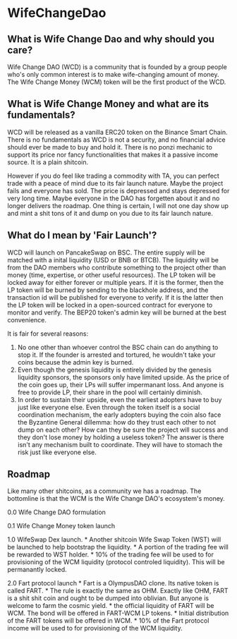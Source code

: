 # WifeChangeDao

## What is Wife Change Dao and why should you care?

Wife Change DAO (WCD) is a community that is founded by a group people who's only common interest is to make wife-changing amount of money. The Wife Change Money (WCM) token will be the first product of the WCD. 

## What is Wife Change Money and what are its fundamentals?
WCD will be released as a vanilla ERC20 token on the Binance Smart Chain. There is no fundamentals as WCD is not a security, and no financial advice should ever be made to buy and hold it. There is no ponzi mechanic to support its price nor fancy functionalities that makes it a passive income source. It is a plain shitcoin. 

However if you do feel like trading a commodity with TA, you can perfect trade with a peace of mind due to its fair launch nature. Maybe the project fails and everyone has sold. The price is depressed and stays depressed for very long time. Maybe everyone in the DAO has forgetten about it and no longer delivers the roadmap. One thing is certain, I will not one day show up and mint a shit tons of it and dump on you due to its fair launch nature. 

## What do I mean by 'Fair Launch'?

WCD will launch on PancakeSwap on BSC. The entire supply will be matched with a inital liquidity (USD or BNB or BTCB). The liquidity will be from the DAO members who contribute something to the project other than money (time, expertise, or other useful resources). The LP token will be locked away for either forever or multiple years. If it is the former, then the LP token will be burned by sending to the blackhole address, and the transaction id will be published for everyone to verify. If it is the latter then the LP token will be locked in a open-sourced contract for everyone to monitor and verify. The BEP20 token's admin key will be burned at the best convenience. 

It is fair for several reasons:

1. No one other than whoever control the BSC chain can do anything to stop it. If the founder is arrested and tortured, he wouldn't take your coins because the admin key is burned.
2. Even though the genesis liquidity is entirely divided by the genesis liquidity sponsors, the sponsors only have limited upside. As the price of the coin goes up, their LPs will suffer impermanant loss. And anyone is free to provide LP, their share in the pool will certainly diminish. 
3. In order to sustain their upside, even the earliest adopters have to buy just like everyone else. Even through the token itself is a social coordination mechanism, the early adopters buying the coin also face the Byzantine General dillemma: how do they trust each other to not dump on each other? How can they be sure the project will success and they don't lose money by holding a useless token? The answer is there isn't any mechanism built to coordinate. They will have to stomach the risk just like everyone else. 

## Roadmap

Like many other shitcoins, as a community we has a roadmap. The bottomline is that the WCM is the Wife Change DAO's ecosystem's money.

0.0 Wife Change DAO formulation

0.1 Wife Change Money token launch

1.0 WifeSwap Dex launch.
	* Another shitcoin Wife Swap Token (WST) will be launched to help bootstrap the liquidity. 
	* A portion of the trading fee will be rewarded to WST holder.
	* 10% of the trading fee will be used to for provisioning of the WCM liquidity (protocol controled liquidity). This will be permanantly locked. 
	
2.0 Fart protocol launch
	* Fart is a OlympusDAO clone. Its native token is called FART.
	* The rule is exactly the same as OHM. Exactly like OHM, FART is a shit shit coin and ought to be dumped into oblivian. But anyone is welcome to farm the cosmic yield.
	* the official liquidity of FART will be WCM. The bond will be offered in FART-WCM LP tokens.
	* Initial distribution of the FART tokens will be offered in WCM.
	* 10% of the Fart protocol income will be used to for provisioning of the WCM liquidity.
